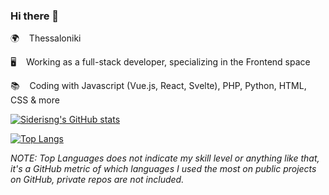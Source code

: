 ### Hi there 👋

🌍 &nbsp;&nbsp; Thessaloniki

🖥️ &nbsp;&nbsp; Working as a full-stack developer, specializing in the Frontend space

📚 &nbsp;&nbsp; Coding with Javascript (Vue.js, React, Svelte), PHP, Python, HTML, CSS & more

[![Siderisng's GitHub stats](https://github-readme-stats.vercel.app/api?username=siderisng&count_private=true&include_all_commits=true&show_icons=true&theme=bear&hide=issues,contribs)](https://github.com/anuraghazra/github-readme-stats)


[![Top Langs](https://github-readme-stats.vercel.app/api/top-langs/?username=siderisng&count_private=true&include_all_commits=true&show_icons=true&theme=bear&layout=compact&langs_count=7)](https://github.com/anuraghazra/github-readme-stats)

_NOTE: Top Languages does not indicate my skill level or anything like that, it's a GitHub metric of which languages I used the most on public projects on GitHub, private repos are not included._

